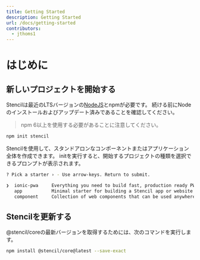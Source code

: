 ```yaml
---
title: Getting Started
description: Getting Started
url: /docs/getting-started
contributors:
  - jthoms1
---
```


# はじめに

## 新しいプロジェクトを開始する

Stencilは最近のLTSバージョンの[NodeJS](https://nodejs.org/)とnpmが必要です。 続ける前にNodeのインストールおよびアップデート済みであることを確認してください。

> npm 6以上を使用する必要があることに注意してください。

```bash
npm init stencil
```

Stencilを使用して、スタンドアロンなコンポーネントまたはアプリケーション全体を作成できます。
initを実行すると、開始するプロジェクトの種類を選択できるプロンプトが表示されます。

```bash
? Pick a starter › - Use arrow-keys. Return to submit.

❯  ionic-pwa     Everything you need to build fast, production ready PWAs
   app           Minimal starter for building a Stencil app or website
   component     Collection of web components that can be used anywhere
```


## Stencilを更新する

@stencil/coreの最新バージョンを取得するためには、次のコマンドを実行します。

```bash
npm install @stencil/core@latest --save-exact
```
